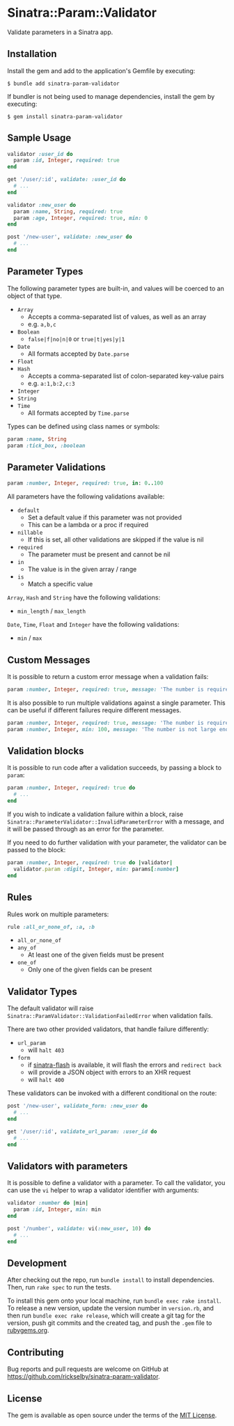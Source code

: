 # Sinatra::Param::Validator

Validate parameters in a Sinatra app.

## Installation

Install the gem and add to the application's Gemfile by executing:

    $ bundle add sinatra-param-validator

If bundler is not being used to manage dependencies, install the gem by executing:

    $ gem install sinatra-param-validator

## Sample Usage

```ruby
validator :user_id do
  param :id, Integer, required: true
end

get '/user/:id', validate: :user_id do
  # ...
end

validator :new_user do
  param :name, String, required: true
  param :age, Integer, required: true, min: 0 
end

post '/new-user', validate: :new_user do
  # ...
end
```

## Parameter Types

The following parameter types are built-in,
and values will be coerced to an object of that type.

* `Array`
  * Accepts a comma-separated list of values, as well as an array
  * e.g. `a,b,c`
* `Boolean`
  * `false|f|no|n|0` or `true|t|yes|y|1`
* `Date`
  * All formats accepted by `Date.parse`
* `Float`
* `Hash`
  * Accepts a comma-separated list of colon-separated key-value pairs
  * e.g. `a:1,b:2,c:3`
* `Integer`
* `String`
* `Time`
  * All formats accepted by `Time.parse`

Types can be defined using class names or symbols:

```ruby
param :name, String
param :tick_box, :boolean 
```

## Parameter Validations

```ruby
param :number, Integer, required: true, in: 0..100
```

All parameters have the following validations available:

* `default`
  * Set a default value if this parameter was not provided 
  * This can be a lambda or a proc if required
* `nillable`
  * If this is set, all other validations are skipped if the value is nil
* `required`
  * The parameter must be present and cannot be nil
* `in`
  * The value is in the given array / range
* `is`
  * Match a specific value

`Array`, `Hash` and `String` have the following validations:

* `min_length` / `max_length`

`Date`, `Time`, `Float` and `Integer` have the following validations:

* `min` / `max`

## Custom Messages

It is possible to return a custom error message when a validation fails:

```ruby
param :number, Integer, required: true, message: 'The number is required'
```

It is also possible to run multiple validations against a single parameter. 
This can be useful if different failures require different messages. 

```ruby
param :number, Integer, required: true, message: 'The number is required'
param :number, Integer, min: 100, message: 'The number is not large enough'
```

## Validation blocks

It is possible to run code after a validation succeeds, by passing a block to `param`:

```ruby
param :number, Integer, required: true do
  # ...
end
```

If you wish to indicate a validation failure within a block, raise `Sinatra::ParameterValidator::InvalidParameterError`
with a message, and it will be passed through as an error for the parameter.

If you need to do further validation with your parameter, the validator can be passed to the block:

```ruby
param :number, Integer, required: true do |validator|
  validator.param :digit, Integer, min: params[:number]
end
```

## Rules

Rules work on multiple parameters:

```ruby
rule :all_or_none_of, :a, :b
```

* `all_or_none_of`
* `any_of`
  * At least one of the given fields must be present
* `one_of`
  * Only one of the given fields can be present

## Validator Types

The default validator will raise `Sinatra::ParamValidator::ValidationFailedError` when validation fails.

There are two other provided validators, that handle failure differently:

* `url_param`
  * will `halt 403`
* `form`
  * if [sinatra-flash](https://github.com/SFEley/sinatra-flash) is available, it will flash the errors and `redirect back`
  * will provide a JSON object with errors to an XHR request
  * will `halt 400`

These validators can be invoked with a different conditional on the route:

```ruby
post '/new-user', validate_form: :new_user do
  # ...
end

get '/user/:id', validate_url_param: :user_id do
  # ...
end
```

## Validators with parameters

It is possible to define a validator with a parameter.
To call the validator, you can use the `vi` helper to wrap a validator identifier with arguments:

```ruby
validator :number do |min|
  param :id, Integer, min: min
end

post '/number', validate: vi(:new_user, 10) do
  # ...
end
```

## Development

After checking out the repo, run `bundle install` to install dependencies. Then, run `rake spec` to run the tests.

To install this gem onto your local machine, run `bundle exec rake install`. 
To release a new version, update the version number in `version.rb`, and then run `bundle exec rake release`, 
which will create a git tag for the version, push git commits and the created tag, 
and push the `.gem` file to [rubygems.org](https://rubygems.org).

## Contributing

Bug reports and pull requests are welcome on GitHub at https://github.com/rickselby/sinatra-param-validator.

## License

The gem is available as open source under the terms of the [MIT License](https://opensource.org/licenses/MIT).
